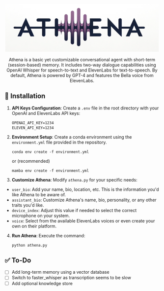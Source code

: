 <p align="center">
  <img src="athena_logo.png" alt="Athena Logo" width="500">
</p>


<p align="center">
  Athena is a basic yet customizable conversational agent with short-term (session-based) memory. It includes two-way dialogue capabilities using OpenAI Whisper for speech-to-text and ElevenLabs for text-to-speech. By default, Athena is powered by GPT-4 and features the Bella voice from ElevenLabs.
</p>

## 🚀 Installation

1. **API Keys Configuration**:
Create a `.env` file in the root directory with your OpenAI and ElevenLabs API keys:
     ```
     OPENAI_API_KEY=1234
     ELEVEN_API_KEY=1234
     ```

2. **Environment Setup**:
Create a conda environment using the `environment.yml` file provided in the repository.
   ```
   conda env create -f environment.yml
   ```
   or (recommended)
    ```
    mamba env create -f environment.yml
    ```
3. **Customize Athena**:
Modify `athena.py` for your specific needs:
- `user_bio`: Add your name, bio, location, etc. This is the information you'd like Athena to be aware of.
- `assistant_bio`: Customize Athena's name, bio, personality, or any other traits you'd like.
- `device_index`: Adjust this value if needed to select the correct microphone on your system.
- `voice`: Select from the available ElevenLabs voices or even create your own on their platform.

4. **Run Athena**: Execute the command:
    ```
    python athena.py
    ```

  ## ✅ To-Do
- [ ] Add long-term memory using a vector database
- [ ] Switch to faster_whisper as transcription seems to be slow
- [ ] Add optional knowledge store
